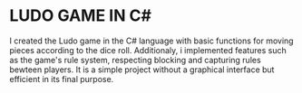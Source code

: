 # LUDO GAME IN C#
I created the Ludo game in the C# language with basic functions for moving pieces according to the dice roll.
Additionaly, i implemented features such as the game's rule system, respecting blocking and capturing rules bewteen players.
It is a simple project without a graphical interface but efficient in its final purpose.
